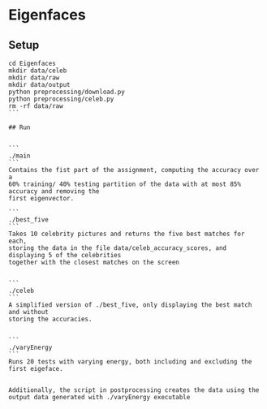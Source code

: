 # Eigenfaces

## Setup

````
cd Eigenfaces
mkdir data/celeb
mkdir data/raw
mkdir data/output
python preprocessing/download.py
python preprocessing/celeb.py
rm -rf data/raw
```

## Run


```
./main 
```
Contains the fist part of the assignment, computing the accuracy over a 
60% training/ 40% testing partition of the data with at most 85% accuracy and removing the
first eigenvector.

```
./best_five 
```
Takes 10 celebrity pictures and returns the five best matches for each,
storing the data in the file data/celeb_accuracy_scores, and displaying 5 of the celebrities
together with the closest matches on the screen


```
./celeb 
```
A simplified version of ./best_five, only displaying the best match and without 
storing the accuracies.


```
./varyEnergy
```
Runs 20 tests with varying energy, both including and excluding the first eigeface.


Additionally, the script in postprocessing creates the data using the output data generated with ./varyEnergy executable
